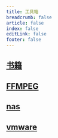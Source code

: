 ```yaml
---
title: 工具箱
breadcrumb: false
article: false
index: false
editLink: false
footer: false
---
```


## [书籍](./books/README.md)

## [FFMPEG](./ffmpeg/avpixelformat.md)

## [nas](./nas/cloud.md)

## [vmware](./vmware/intel_vt.md)
